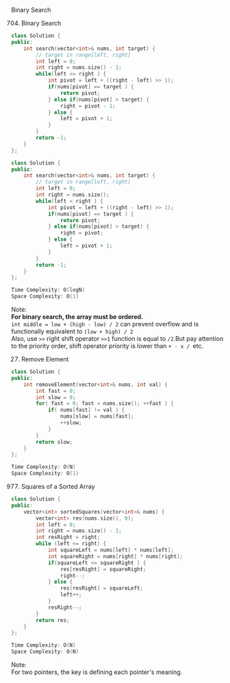 Binary Search

704. Binary Search
```c++
class Solution {
public:
    int search(vector<int>& nums, int target) {    
        // target in range[left, right]
        int left = 0;
        int right = nums.size() - 1;
        while(left <= right ) {
            int pivot = left + ((right - left) >> 1);
            if(nums[pivot] == target ) {
                return pivot;
            } else if(nums[pivot] > target) {
                right = pivot - 1;
            } else {
                left = pivot + 1;
            }
        }
        return -1;
    }
};

class Solution {
public:
    int search(vector<int>& nums, int target) {    
        // target in range[left, right)
        int left = 0;
        int right = nums.size();
        while(left < right ) {
            int pivot = left + ((right - left) >> 1);
            if(nums[pivot] == target ) {
                return pivot;
            } else if(nums[pivot] > target) {
                right = pivot;
            } else {
                left = pivot + 1;
            }
        }
        return -1;
    }
};

Time Complexity: O(logN)
Space Complexity: O(1)
```
Note:  
<b>For binary search, the array must be ordered.</b>  
```int middle = low + (high - low) / 2``` can prevent overflow and is functionally equivalent to ```(low + high) / 2```  
Also, use ```>>``` right shift operator ```>>1``` function is equal to ```/2```.But pay attention to the priority order, shift operator priority is lower than ```+ - x / ```etc.  

27. Remove Element

```c++
class Solution {
public:
    int removeElement(vector<int>& nums, int val) {
        int fast = 0;
        int slow = 0;
        for( fast = 0; fast < nums.size(); ++fast ) {
            if( nums[fast] != val ) {
                nums[slow] = nums[fast];
                ++slow;
            }
        }
        return slow;
    }
};

Time Complexity: O(N)
Space Complexity: O(1)
```

977. Squares of a Sorted Array

```c++
class Solution {
public:
    vector<int> sortedSquares(vector<int>& nums) {
        vector<int> res(nums.size(), 0);
        int left = 0;
        int right = nums.size() - 1;
        int resRight = right;
        while (left <= right) {
            int squareLeft = nums[left] * nums[left];
            int squareRight = nums[right] * nums[right];
            if(squareLeft <= squareRight ) {
                res[resRight] = squareRight;
                right--;
            } else {
                res[resRight] = squareLeft;
                left++;
            }
            resRight--;
        }
        return res;
    }
};

Time Complexity: O(N)
Space Complexity: O(N)
```
Note:  
For two pointers, the key is defining each pointer's meaning.